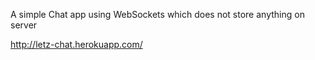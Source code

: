 A simple Chat app using WebSockets which does not store anything on server

http://letz-chat.herokuapp.com/
